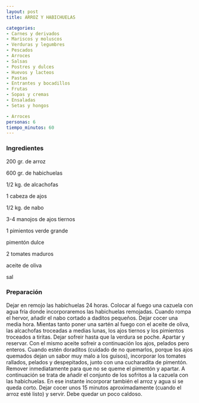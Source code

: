 ```yaml
---
layout: post
title: ARROZ Y HABICHUELAS

categories:
- Carnes y derivados
- Mariscos y moluscos
- Verduras y legumbres
- Pescados
- Arroces
- Salsas
- Postres y dulces
- Huevos y lacteos
- Pastas
- Entrantes y bocadillos
- Frutas
- Sopas y cremas
- Ensaladas
- Setas y hongos

- Arroces
personas: 6 
tiempo_minutos: 60 
---
```

<h3>Ingredientes</h3>
200 gr. de arroz

600 gr. de habichuelas

1/2 kg. de alcachofas

1 cabeza de ajos

1/2 kg. de nabo

3-4 manojos de ajos tiernos

1 pimientos verde grande

pimentón dulce

2 tomates maduros

aceite de oliva

sal

<h3>Preparación</h3>
Dejar en remojo las habichuelas 24 horas. Colocar al fuego una cazuela con agua fría donde incorporaremos las habichuelas remojadas. Cuando rompa el hervor, añadir el nabo cortado a daditos pequeños. Dejar cocer una media hora. Mientas tanto poner una sartén al fuego con el aceite de oliva, las alcachofas troceadas a medias lunas, los ajos tiernos y los pimientos troceados a tiritas. Dejar sofreir hasta que la verdura se poche. Apartar y reservar. Con el mismo aceite sofreir a continuación los ajos, pelados pero enteros. Cuando estén doraditos (cuidado de no quemarlos, porque los ajos quemados dejan un sabor muy malo a los guisos), incorporar los tomates rallados, pelados y despepitados, junto con una cucharadita de pimentón. Remover inmediatamente para que no se queme el pimentón y apartar. A continuación se trata de añadir el conjunto de los sofritos a la cazuela con las habichuelas. En ese instante incorporar también el arroz y agua si se queda corto. Dejar cocer unos 15 minutos aproximadamente (cuando el arroz esté listo) y servir. Debe quedar un poco caldoso.

